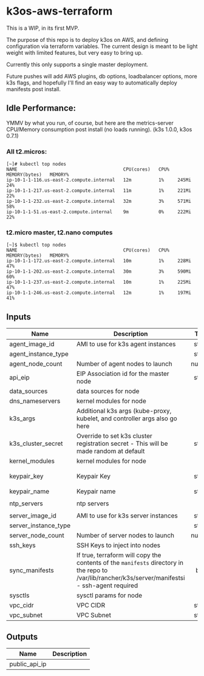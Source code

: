 # k3os-aws-terraform

This is a WIP, in its first MVP.

The purpose of this repo is to deploy k3os on AWS, and defining configuration via terraform variables. The current design is meant to be light weight with limited features, but very easy to bring up.

<!-- TODO: Add links to everything used in this project -->

Currently this only supports a single master deployment.

Future pushes will add AWS plugins, db options, loadbalancer options, more k3s flags, and hopefully I'll find an easy way to automatically deploy manifests post install.

## Idle Performance:

YMMV by what you run, of course, but here are the metrics-server CPU/Memory consumption post install (no loads running). (k3s 1.0.0, k3os 0.7.1)


### All t2.micros:
```
[~]# kubectl top nodes
NAME                                       CPU(cores)   CPU%   MEMORY(bytes)   MEMORY%   
ip-10-1-1-116.us-east-2.compute.internal   12m          1%     245Mi           24%       
ip-10-1-1-217.us-east-2.compute.internal   11m          1%     221Mi           22%       
ip-10-1-1-232.us-east-2.compute.internal   32m          3%     571Mi           58%       
ip-10-1-1-51.us-east-2.compute.internal    9m           0%     222Mi           22% 
```

### t2.micro master, t2.nano computes
```
[~]$ kubectl top nodes
NAME                                       CPU(cores)   CPU%   MEMORY(bytes)   MEMORY%
ip-10-1-1-172.us-east-2.compute.internal   10m          1%     228Mi           47%
ip-10-1-1-202.us-east-2.compute.internal   30m          3%     590Mi           60%
ip-10-1-1-237.us-east-2.compute.internal   10m          1%     225Mi           47%
ip-10-1-1-246.us-east-2.compute.internal   12m          1%     197Mi           41%
```


<!-- BEGINNING OF PRE-COMMIT-TERRAFORM DOCS HOOK -->
## Inputs

| Name | Description | Type | Default | Required |
|------|-------------|:----:|:-----:|:-----:|
| agent\_image\_id | AMI to use for k3s agent instances | string | `"ami-0ed92ab0a9ecbbcf4"` | no |
| agent\_instance\_type |  | string | `"t2.micro"` | no |
| agent\_node\_count | Number of agent nodes to launch | number | `"3"` | no |
| api\_eip | EIP Association id for the master node | string | `"null"` | no |
| data\_sources | data sources for node | list | `[ "aws" ]` | no |
| dns\_nameservers | kernel modules for node | list | `[ "8.8.8.8", "1.1.1.1" ]` | no |
| k3s\_args | Additional k3s args (kube-proxy, kubelet, and controller args also go here | list | `[]` | no |
| k3s\_cluster\_secret | Override to set k3s cluster registration secret - This will be made random at default | string | `"abcdef12345"` | no |
| kernel\_modules | kernel modules for node | list | `[]` | no |
| keypair\_key | Keypair Key | string | `"ssh-rsa AAAAB3NADSKJFJDSAFdsafds example@example.com"` | no |
| keypair\_name | Keypair name | string | `"k3s_key"` | no |
| ntp\_servers | ntp servers | list | `[ "0.us.pool.ntp.org", "1.us.pool.ntp.org" ]` | no |
| server\_image\_id | AMI to use for k3s server instances | string | `"ami-0ed92ab0a9ecbbcf4"` | no |
| server\_instance\_type |  | string | `"t2.micro"` | no |
| server\_node\_count | Number of server nodes to launch | number | `"1"` | no |
| ssh\_keys | SSH Keys to inject into nodes | list | `[]` | no |
| sync\_manifests | If true, terraform will copy the contents of the `manifests` directory in the repo to /var/lib/rancher/k3s/server/manifestsi - ssh-agent required | bool | `"false"` | no |
| sysctls | sysctl params for node | list | `[]` | no |
| vpc\_cidr | VPC CIDR | string | `"10.0.0.0/16"` | no |
| vpc\_subnet | VPC Subnet | string | `"10.0.1.0/24"` | no |

## Outputs

| Name | Description |
|------|-------------|
| public\_api\_ip |  |

<!-- END OF PRE-COMMIT-TERRAFORM DOCS HOOK -->



